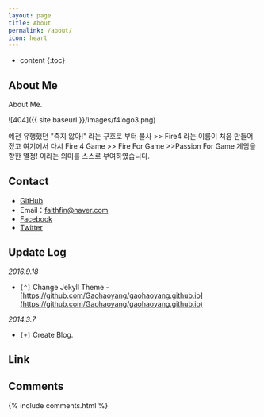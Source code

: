 ```yaml
---
layout: page
title: About
permalink: /about/
icon: heart
---
```


* content
{:toc}

## About Me

About Me.

![404]({{ site.baseurl }}/images/f4logo3.png)

예전 유행했던 "죽지 않아!" 라는 구호로 부터 불사 >> Fire4 라는 이름이 처음 만들어졌고
여기에서 다시 Fire 4 Game >> Fire For Game >>Passion For Game
게임을 향한 열정! 이라는 의미를 스스로 부여하였습니다.

## Contact

* [GitHub](https://github.com/faith20)
* Email：faithfin@naver.com
* [Facebook](https://www.facebook.com/faithfin)
* [Twitter](https://twitter.com/faithfin)

## Update Log

*2016.9.18*

* `[^]` Change Jekyll Theme - [https://github.com/Gaohaoyang/gaohaoyang.github.io](https://github.com/Gaohaoyang/gaohaoyang.github.io)

*2014.3.7*

* `[+]` Create Blog.

## Link

## Comments

{% include comments.html %}
